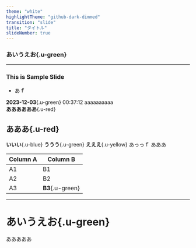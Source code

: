 ```yaml
---
theme: "white"
highlightTheme: "github-dark-dimmed"
transition: "slide"
title: "タイトル"
slideNumber: true
---
```


<link rel="stylesheet" href="style.css" />

<style type="text/css">
/*.reveal h1, .reveal h2, .reveal h3, .reveal h4, .reveal h5, .reveal h6 { text-transform: none; }
blockquote {
  text-align: left;
  font-size: 2rem;
}
.reveal pre.code-wrapper {
  font-size: 1rem;
}*/
</style>

### **あいうえお**{.u-green}

---

### <span class="u-red">This is Sample Slide</span>

- あｆ

**2023-12-03**{.u-green} 00:37:12
aaaaaaaaaa  
**ああああああ**{.u-red}

## **あああ**{.u-red}
**いいい**{.u-blue}
**ううう**{.u-green}
**えええ**{.u-yellow}
あっっｆ あああ

| Column A | Column B |
| -------- | -------- |
| A1       | B1       |
| A2       | B2       |
| A3       | **B3**{.u-green}       |

---

# **あいうえお**{.u-green}

<span class="u-yellow">あああああ</span>
